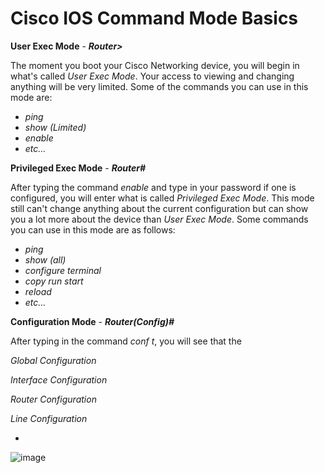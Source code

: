 # Cisco IOS Command Mode Basics

**User Exec Mode** - ***Router>***

The moment you boot your Cisco Networking device, you will begin in what's called *User Exec Mode*. Your access to viewing and changing anything will be very limited. Some of the commands you can use in this mode are: 
 - *ping*
 - *show (Limited)*
 - *enable*
 - *etc...* 
 
 **Privileged Exec Mode** - ***Router#***
 
After typing the command *enable* and type in your password if one is configured, you will enter what is called *Privileged Exec Mode*. This mode still can't change anything about the current configuration but can show you a lot more about the device than *User Exec Mode*. Some commands you can use in this mode are as follows:
  - *ping*
  - *show (all)*
  - *configure terminal*
  - *copy run start*
  - *reload*
  - *etc...*

**Configuration Mode** - ***Router(Config)#***

After typing in the command *conf t*, you will see that the  

*Global Configuration* 

*Interface Configuration* 

*Router Configuration*

*Line Configuration*

*
 ![image](https://user-images.githubusercontent.com/83109592/130335827-ce3c1108-3758-47d5-8f4c-9d62551cf738.png)

